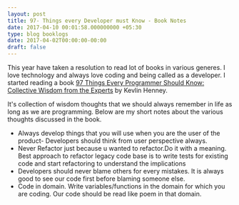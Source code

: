```yaml
---
layout: post
title: 97- Things every Developer must Know - Book Notes
date: 2017-04-10 00:01:58.000000000 +05:30
type: blog booklogs
date: 2017-04-02T00:00:00-00:00
draft: false
---
```


This year have taken a resolution to read lot of books in various generes. I love technology and always love coding and being called as a developer. I started reading a book [97 Things Every Programmer Should Know: Collective Wisdom from the Experts](https://www.goodreads.com/book/show/7003902-97-things-every-programmer-should-know) by Kevlin Henney.

It's collection of wisdom thoughts that we should always remember in life as long as we are programming. Below are my short notes about the various thoughts discussed in the book.



* Always develop things that you will use when you are the user of the product- Developers should think from user perspective always.
* Never Refactor just because u wanted to refactor.Do it with a meaning. Best approach to refactor legacy code base is to write tests for existing code and start refactoring to understand the implications
* Developers should never blame others for every mistakes. It is always good to see our code first before blaming someone else.
* Code in domain. Write variables/functions in the domain for which you are coding. Our code should be read like poem in that domain. 
